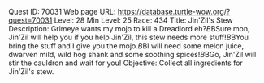 Quest ID: 70031
Web page URL: https://database.turtle-wow.org/?quest=70031
Level: 28
Min Level: 25
Race: 434
Title: Jin'Zil's Stew
Description: Grimeye wants my mojo to kill a Dreadlord eh?$B$BSure mon, Jin'Zil will help you if you help Jin'Zil, this stew needs more stuff!$B$BYou bring the stuff and I give you the mojo.$B$BI will need some melon juice, dwarven mild, wild hog shank and some soothing spices!$B$BGo, Jin'Zil will stir the cauldron and wait for you!
Objective: Collect all ingredients for Jin'Zil's stew.
